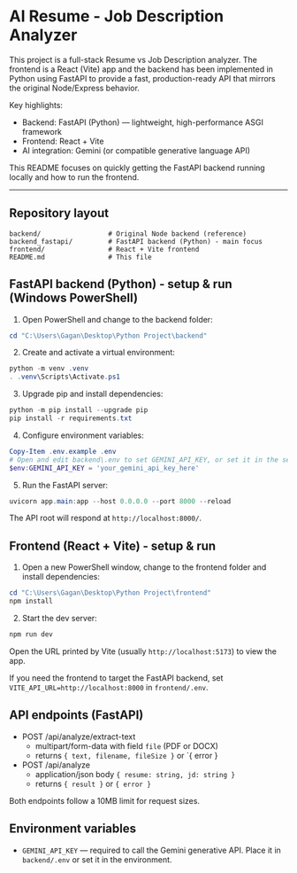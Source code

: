 # AI Resume - Job Description Analyzer

This project is a full-stack Resume vs Job Description analyzer. The frontend is a React (Vite) app and the backend has been implemented in Python using FastAPI to provide a fast, production-ready API that mirrors the original Node/Express behavior.

Key highlights:
- Backend: FastAPI (Python) — lightweight, high-performance ASGI framework
- Frontend: React + Vite
- AI integration: Gemini (or compatible generative language API)

This README focuses on quickly getting the FastAPI backend running locally and how to run the frontend.

---

## Repository layout

```
backend/                 # Original Node backend (reference)
backend_fastapi/         # FastAPI backend (Python) - main focus
frontend/                # React + Vite frontend
README.md                # This file
```

## FastAPI backend (Python) - setup & run (Windows PowerShell)

1. Open PowerShell and change to the backend folder:

```powershell
cd "C:\Users\Gagan\Desktop\Python Project\backend"
```

2. Create and activate a virtual environment:

```powershell
python -m venv .venv
. .venv\Scripts\Activate.ps1
```

3. Upgrade pip and install dependencies:

```powershell
python -m pip install --upgrade pip
pip install -r requirements.txt
```

4. Configure environment variables:

```powershell
Copy-Item .env.example .env
# Open and edit backend\.env to set GEMINI_API_KEY, or set it in the session:
$env:GEMINI_API_KEY = 'your_gemini_api_key_here'
```

5. Run the FastAPI server:

```powershell
uvicorn app.main:app --host 0.0.0.0 --port 8000 --reload
```

The API root will respond at `http://localhost:8000/`.

## Frontend (React + Vite) - setup & run

1. Open a new PowerShell window, change to the frontend folder and install dependencies:

```powershell
cd "C:\Users\Gagan\Desktop\Python Project\frontend"
npm install
```

2. Start the dev server:

```powershell
npm run dev
```

Open the URL printed by Vite (usually `http://localhost:5173`) to view the app.

If you need the frontend to target the FastAPI backend, set `VITE_API_URL=http://localhost:8000` in `frontend/.env`.

## API endpoints (FastAPI)

- POST /api/analyze/extract-text
	- multipart/form-data with field `file` (PDF or DOCX)
	- returns `{ text, filename, fileSize }` or `{ error }
- POST /api/analyze
	- application/json body `{ resume: string, jd: string }`
	- returns `{ result }` or `{ error }`

Both endpoints follow a 10MB limit for request sizes.

## Environment variables
- `GEMINI_API_KEY` — required to call the Gemini generative API. Place it in `backend/.env` or set it in the environment.



